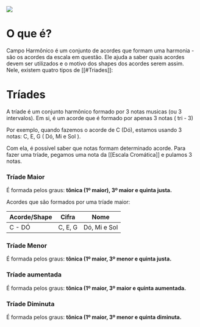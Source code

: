 ![](../../Images/Geral/Estrutura/Pasted%20image%2020240607114645.png)

# **O que é?**

Campo Harmônico é um conjunto de acordes que formam uma harmonia - são os acordes da escala em questão. Ele ajuda a saber quais acordes devem ser utilizados e o motivo dos shapes dos acordes serem assim. Nele, existem quatro tipos de [[#Triades]]:

	
# **Tríades**

A tríade é um conjunto harmônico formado por 3 notas musicas (ou 3 intervalos). 
Em si, é um acorde que é formado por apenas 3 notas ( tri - 3)



Por exemplo, quando fazemos o acorde de C (Dó), estamos usando 3 notas:
C, E, G ( Dó, Mi e Sol ).

Com ela, é possível saber que notas formam determinado acorde. Para fazer uma tríade, pegamos uma nota da [[Escala Cromática]] e pulamos 3 notas.

### Tríade Maior
É formada pelos graus: **tônica (1º maior), 3º maior e quinta justa.**

Acordes que são formados por uma tríade maior:

| Acorde/Shape | Cifra   | Nome         |
| ------------ | ------- | ------------ |
| C - DÓ       | C, E, G | Dó, Mi e Sol |


### Tríade Menor
É formada pelos graus: **tônica (1º maior, 3º menor e quinta justa.**

### Tríade aumentada
É formada pelos graus: **tônica (1º maior, 3º maior e quinta aumentada.**

### Tríade Diminuta
É formada pelos graus: **tônica (1º maior, 3º menor e quinta diminuta.**
